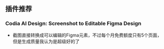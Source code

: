 ## 插件推荐

### Codia AI Design: Screenshot to Editable Figma Design

- 截图直接转换成可以编辑的Figma元素，不过每个月免费额度只有5个页面，但是生成质量我认为是超级好的了